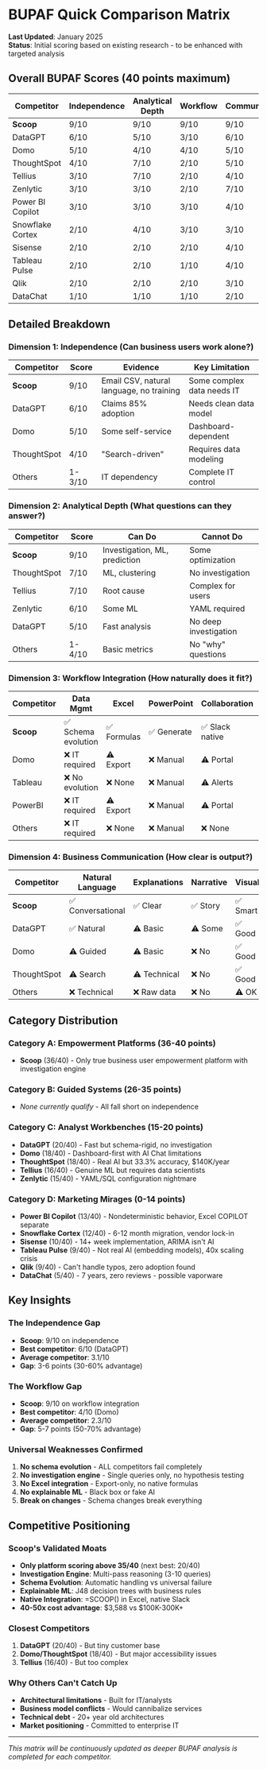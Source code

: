 # BUPAF Quick Comparison Matrix

**Last Updated**: January 2025  
**Status**: Initial scoring based on existing research - to be enhanced with targeted analysis  

## Overall BUPAF Scores (40 points maximum)

| Competitor | Independence | Analytical Depth | Workflow | Communication | **TOTAL** | Category |
|------------|-------------|-----------------|----------|---------------|-----------|----------|
| **Scoop** | 9/10 | 9/10 | 9/10 | 9/10 | **36/40** | A |
| DataGPT | 6/10 | 5/10 | 3/10 | 6/10 | **20/40** | C |
| Domo | 5/10 | 4/10 | 4/10 | 5/10 | **18/40** | C |
| ThoughtSpot | 4/10 | 7/10 | 2/10 | 5/10 | **18/40** | C |
| Tellius | 3/10 | 7/10 | 2/10 | 4/10 | **16/40** | C |
| Zenlytic | 3/10 | 3/10 | 2/10 | 7/10 | **15/40** | C |
| Power BI Copilot | 3/10 | 3/10 | 3/10 | 4/10 | **13/40** | D |
| Snowflake Cortex | 2/10 | 4/10 | 3/10 | 3/10 | **12/40** | D |
| Sisense | 2/10 | 2/10 | 2/10 | 4/10 | **10/40** | D |
| Tableau Pulse | 2/10 | 2/10 | 1/10 | 4/10 | **9/40** | D |
| Qlik | 2/10 | 2/10 | 2/10 | 3/10 | **9/40** | D |
| DataChat | 1/10 | 1/10 | 1/10 | 2/10 | **5/40** | D |

## Detailed Breakdown

### Dimension 1: Independence (Can business users work alone?)

| Competitor | Score | Evidence | Key Limitation |
|------------|-------|----------|----------------|
| **Scoop** | 9/10 | Email CSV, natural language, no training | Some complex data needs IT |
| DataGPT | 6/10 | Claims 85% adoption | Needs clean data model |
| Domo | 5/10 | Some self-service | Dashboard-dependent |
| ThoughtSpot | 4/10 | "Search-driven" | Requires data modeling |
| Others | 1-3/10 | IT dependency | Complete IT control |

### Dimension 2: Analytical Depth (What questions can they answer?)

| Competitor | Score | Can Do | Cannot Do |
|------------|-------|--------|-----------|
| **Scoop** | 9/10 | Investigation, ML, prediction | Some optimization |
| ThoughtSpot | 7/10 | ML, clustering | No investigation |
| Tellius | 7/10 | Root cause | Complex for users |
| Zenlytic | 6/10 | Some ML | YAML required |
| DataGPT | 5/10 | Fast analysis | No deep investigation |
| Others | 1-4/10 | Basic metrics | No "why" questions |

### Dimension 3: Workflow Integration (How naturally does it fit?)

| Competitor | Data Mgmt | Excel | PowerPoint | Collaboration | Automation |
|------------|-----------|-------|------------|---------------|------------|
| **Scoop** | ✅ Schema evolution | ✅ Formulas | ✅ Generate | ✅ Slack native | ✅ Full |
| Domo | ❌ IT required | ⚠️ Export | ❌ Manual | ⚠️ Portal | ⚠️ Basic |
| Tableau | ❌ No evolution | ❌ None | ❌ Manual | ⚠️ Alerts | ❌ Rigid |
| PowerBI | ❌ IT required | ⚠️ Export | ❌ Manual | ⚠️ Portal | ⚠️ Basic |
| Others | ❌ IT required | ❌ None | ❌ Manual | ❌ None | ❌ None |

### Dimension 4: Business Communication (How clear is output?)

| Competitor | Natural Language | Explanations | Narrative | Visuals | Actions |
|------------|-----------------|--------------|-----------|---------|---------|
| **Scoop** | ✅ Conversational | ✅ Clear | ✅ Story | ✅ Smart | ✅ Next steps |
| DataGPT | ✅ Natural | ⚠️ Basic | ⚠️ Some | ✅ Good | ⚠️ Basic |
| Domo | ⚠️ Guided | ⚠️ Basic | ❌ No | ✅ Good | ⚠️ Basic |
| ThoughtSpot | ⚠️ Search | ⚠️ Technical | ❌ No | ✅ Good | ⚠️ Basic |
| Others | ❌ Technical | ❌ Raw data | ❌ No | ⚠️ OK | ❌ None |

## Category Distribution

### Category A: Empowerment Platforms (36-40 points)
- **Scoop** (36/40) - Only true business user empowerment platform with investigation engine

### Category B: Guided Systems (26-35 points)
- *None currently qualify* - All fall short on independence

### Category C: Analyst Workbenches (15-20 points)
- **DataGPT** (20/40) - Fast but schema-rigid, no investigation
- **Domo** (18/40) - Dashboard-first with AI Chat limitations
- **ThoughtSpot** (18/40) - Real AI but 33.3% accuracy, $140K/year
- **Tellius** (16/40) - Genuine ML but requires data scientists
- **Zenlytic** (15/40) - YAML/SQL configuration nightmare

### Category D: Marketing Mirages (0-14 points)
- **Power BI Copilot** (13/40) - Nondeterministic behavior, Excel COPILOT separate
- **Snowflake Cortex** (12/40) - 6-12 month migration, vendor lock-in
- **Sisense** (10/40) - 14+ week implementation, ARIMA isn't AI
- **Tableau Pulse** (9/40) - Not real AI (embedding models), 40x scaling crisis
- **Qlik** (9/40) - Can't handle typos, zero adoption found
- **DataChat** (5/40) - 7 years, zero reviews - possible vaporware

## Key Insights

### The Independence Gap
- **Scoop**: 9/10 on independence
- **Best competitor**: 6/10 (DataGPT)
- **Average competitor**: 3.1/10
- **Gap**: 3-6 points (30-60% advantage)

### The Workflow Gap  
- **Scoop**: 9/10 on workflow integration
- **Best competitor**: 4/10 (Domo)
- **Average competitor**: 2.3/10
- **Gap**: 5-7 points (50-70% advantage)

### Universal Weaknesses Confirmed
1. **No schema evolution** - ALL competitors fail completely
2. **No investigation engine** - Single queries only, no hypothesis testing
3. **No Excel integration** - Export-only, no native formulas
4. **No explainable ML** - Black box or fake AI
5. **Break on changes** - Schema changes break everything

## Competitive Positioning

### Scoop's Validated Moats
- **Only platform scoring above 35/40** (next best: 20/40)
- **Investigation Engine**: Multi-pass reasoning (3-10 queries)
- **Schema Evolution**: Automatic handling vs universal failure
- **Explainable ML**: J48 decision trees with business rules
- **Native Integration**: =SCOOP() in Excel, native Slack
- **40-50x cost advantage**: $3,588 vs $100K-300K+

### Closest Competitors
1. **DataGPT** (20/40) - But tiny customer base
2. **Domo/ThoughtSpot** (18/40) - But major accessibility issues
3. **Tellius** (16/40) - But too complex

### Why Others Can't Catch Up
- **Architectural limitations** - Built for IT/analysts
- **Business model conflicts** - Would cannibalize services
- **Technical debt** - 20+ year old architectures
- **Market positioning** - Committed to enterprise IT

---

*This matrix will be continuously updated as deeper BUPAF analysis is completed for each competitor.*